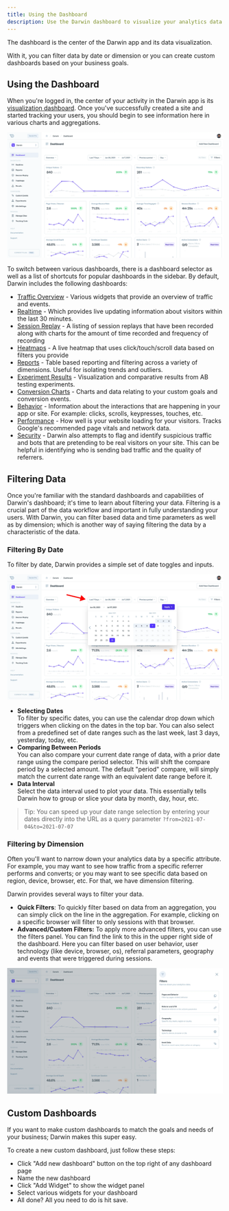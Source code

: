 ```yaml
---
title: Using the Dashboard
description: Use the Darwin dashboard to visualize your analytics data and create custom analytics page.
---
```


The dashboard is the center of the Darwin app and its data visualization.

With it, you can filter data by date or dimension or you can create custom dashboards based on your business goals.

## Using the Dashboard

When you're logged in, the center of your activity in the Darwin app is its [visualization dashboard](https://app.darwin.so/site/_id_). Once you've successfully created a site and started tracking your users, you should begin to see information here in various charts and aggregations.

![Visualization Dashboard](./dashboard.webp "Visualization Dashboard")

To switch between various dashboards, there is a dashboard selector as well as a list of shortcuts for popular dashboards in the sidebar. By default, Darwin includes the following dashboards:

- [Traffic Overview](https://app.darwin.so/site/_id_) - Various widgets that provide an overview of traffic and events.
- [Realtime](https://app.darwin.so/site/_id_/dash/realtime) - Which provides live updating information about visitors within the last 30 minutes.
- [Session Replay](https://app.darwin.so/site/_id_/dash/replay) - A listing of session replays that have been recorded along with charts for the amount of time recorded and frequency of recording
- [Heatmaps](https://app.darwin.so/site/_id_/dash/heatmaps) - A live heatmap that uses click/touch/scroll data based on filters you provide
- [Reports](https://app.darwin.so/site/_id_/dash/reports) - Table based reporting and filtering across a variety of dimensions. Useful for isolating trends and outliers.
- [Experiment Results](https://app.darwin.so/site/_id_/dash/results) - Visualization and comparative results from AB testing experiments.
- [Conversion Charts](https://app.darwin.so/site/_id_/dash/conversions) - Charts and data relating to your custom goals and conversion events.
- [Behavior](https://app.darwin.so/site/_id_/dash/behavior) - Information about the interactions that are happening in your app or site. For example: clicks, scrolls, keypresses, touches, etc.
- [Performance](https://app.darwin.so/site/_id_/dash/performance) - How well is your website loading for your visitors. Tracks Google's recommended page vitals and network data.
- [Security](https://app.darwin.so/site/_id_/dash/security) - Darwin also attempts to flag and identify suspicious traffic and bots that are pretending to be real visitors on your site. This can be helpful in identifying who is sending bad traffic and the quality of referrers.

## Filtering Data

Once you're familiar with the standard dashboards and capabilities of Darwin's dashboard; it's time to learn about filtering your data. Filtering is a crucial part of the data workflow and important in fully understanding your users. With Darwin, you can filter based data and time parameters as well as by dimension; which is another way of saying filtering the data by a characteristic of the data.

### Filtering By Date

To filter by date, Darwin provides a simple set of date toggles and inputs.

![Filter by Date](./filter-by-date.webp "Filter by Date")

- **Selecting Dates** <br/> To filter by specific dates, you can use the calendar drop down which triggers when clicking on the dates in the top bar. You can also select from a predefined set of date ranges such as the last week, last 3 days, yesterday, today, etc.
- **Comparing Between Periods** <br/> You can also compare your current date range of data, with a prior date range using the compare period selector. This will shift the compare period by a selected amount. The default "period" compare, will simply match the current date range with an equivalent date range before it.
- **Data Interval** <br/> Select the data interval used to plot your data. This essentially tells Darwin how to group or slice your data by month, day, hour, etc.

> Tip: You can speed up your date range selection by entering your dates directly into the URL as a query parameter `?from=2021-07-04&to=2021-07-07`

### Filtering by Dimension

Often you'll want to narrow down your analytics data by a specific attribute. For example, you may want to see how traffic from a specific referrer performs and converts; or you may want to see specific data based on region, device, browser, etc. For that, we have dimension filtering.

Darwin provides several ways to filter your data.

- **Quick Filters**: To quickly filter based on data from an aggregation, you can simply click on the line in the aggregation. For example, clicking on a specific browser will filter to only sessions with that browser.
- **Advanced/Custom Filters:** To apply more advanced filters, you can use the filters panel. You can find the link to this in the upper right side of the dashboard. Here you can filter based on user behavior, user technology (like device, browser, os), referral parameters, geography and events that were triggered during sessions.

![Filters Panel](./filters-panel.webp "Filters Panel")

## Custom Dashboards

If you want to make custom dashboards to match the goals and needs of your business; Darwin makes this super easy.

To create a new custom dashboard, just follow these steps:

- Click "Add new dashboard" button on the top right of any dashboard page
- Name the new dashboard
- Click "Add Widget" to show the widget panel
- Select various widgets for your dashboard
- All done? All you need to do is hit save.
